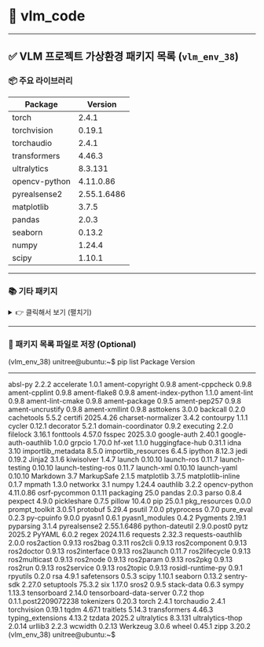 # 📁 vlm_code

---

## ✅ VLM 프로젝트 가상환경 패키지 목록 (`vlm_env_38`)

### 📦 주요 라이브러리

| Package        | Version     |
|----------------|-------------|
| torch          | 2.4.1       |
| torchvision    | 0.19.1      |
| torchaudio     | 2.4.1       |
| transformers   | 4.46.3      |
| ultralytics    | 8.3.131     |
| opencv-python  | 4.11.0.86   |
| pyrealsense2   | 2.55.1.6486 |
| matplotlib     | 3.7.5       |
| pandas         | 2.0.3       |
| seaborn        | 0.13.2      |
| numpy          | 1.24.4      |
| scipy          | 1.10.1      |

---

### 📚 기타 패키지

<details>
<summary>👉 클릭해서 보기 (펼치기)</summary>

| Package           | Version      |
|-------------------|--------------|
| absl-py           | 2.2.2        |
| accelerate        | 1.0.1        |
| ament-* (ROS2)    | 0.9.x ~ 1.1.0|
| huggingface-hub   | 0.31.1       |
| safetensors       | 0.5.3        |
| pillow (PIL)      | 10.4.0       |
| protobuf          | 5.29.4       |
| thop              | 0.1.1.post2209072238 |
| regex             | 2024.11.6    |
| tqdm              | 4.67.1       |
| ...               | ...          |

</details>

---

### 📄 패키지 목록 파일로 저장 (Optional)
(vlm_env_38) unitree@ubuntu:~$ pip list
Package                 Version
----------------------- --------------------
absl-py                 2.2.2
accelerate              1.0.1
ament-copyright         0.9.8
ament-cppcheck          0.9.8
ament-cpplint           0.9.8
ament-flake8            0.9.8
ament-index-python      1.1.0
ament-lint              0.9.8
ament-lint-cmake        0.9.8
ament-package           0.9.5
ament-pep257            0.9.8
ament-uncrustify        0.9.8
ament-xmllint           0.9.8
asttokens               3.0.0
backcall                0.2.0
cachetools              5.5.2
certifi                 2025.4.26
charset-normalizer      3.4.2
contourpy               1.1.1
cycler                  0.12.1
decorator               5.2.1
domain-coordinator      0.9.2
executing               2.2.0
filelock                3.16.1
fonttools               4.57.0
fsspec                  2025.3.0
google-auth             2.40.1
google-auth-oauthlib    1.0.0
grpcio                  1.70.0
hf-xet                  1.1.0
huggingface-hub         0.31.1
idna                    3.10
importlib_metadata      8.5.0
importlib_resources     6.4.5
ipython                 8.12.3
jedi                    0.19.2
Jinja2                  3.1.6
kiwisolver              1.4.7
launch                  0.10.10
launch-ros              0.11.7
launch-testing          0.10.10
launch-testing-ros      0.11.7
launch-xml              0.10.10
launch-yaml             0.10.10
Markdown                3.7
MarkupSafe              2.1.5
matplotlib              3.7.5
matplotlib-inline       0.1.7
mpmath                  1.3.0
networkx                3.1
numpy                   1.24.4
oauthlib                3.2.2
opencv-python           4.11.0.86
osrf-pycommon           0.1.11
packaging               25.0
pandas                  2.0.3
parso                   0.8.4
pexpect                 4.9.0
pickleshare             0.7.5
pillow                  10.4.0
pip                     25.0.1
pkg_resources           0.0.0
prompt_toolkit          3.0.51
protobuf                5.29.4
psutil                  7.0.0
ptyprocess              0.7.0
pure_eval               0.2.3
py-cpuinfo              9.0.0
pyasn1                  0.6.1
pyasn1_modules          0.4.2
Pygments                2.19.1
pyparsing               3.1.4
pyrealsense2            2.55.1.6486
python-dateutil         2.9.0.post0
pytz                    2025.2
PyYAML                  6.0.2
regex                   2024.11.6
requests                2.32.3
requests-oauthlib       2.0.0
ros2action              0.9.13
ros2bag                 0.3.11
ros2cli                 0.9.13
ros2component           0.9.13
ros2doctor              0.9.13
ros2interface           0.9.13
ros2launch              0.11.7
ros2lifecycle           0.9.13
ros2multicast           0.9.13
ros2node                0.9.13
ros2param               0.9.13
ros2pkg                 0.9.13
ros2run                 0.9.13
ros2service             0.9.13
ros2topic               0.9.13
rosidl-runtime-py       0.9.1
rpyutils                0.2.0
rsa                     4.9.1
safetensors             0.5.3
scipy                   1.10.1
seaborn                 0.13.2
sentry-sdk              2.27.0
setuptools              75.3.2
six                     1.17.0
sros2                   0.9.5
stack-data              0.6.3
sympy                   1.13.3
tensorboard             2.14.0
tensorboard-data-server 0.7.2
thop                    0.1.1.post2209072238
tokenizers              0.20.3
torch                   2.4.1
torchaudio              2.4.1
torchvision             0.19.1
tqdm                    4.67.1
traitlets               5.14.3
transformers            4.46.3
typing_extensions       4.13.2
tzdata                  2025.2
ultralytics             8.3.131
ultralytics-thop        2.0.14
urllib3                 2.2.3
wcwidth                 0.2.13
Werkzeug                3.0.6
wheel                   0.45.1
zipp                    3.20.2
(vlm_env_38) unitree@ubuntu:~$ 
```bash

